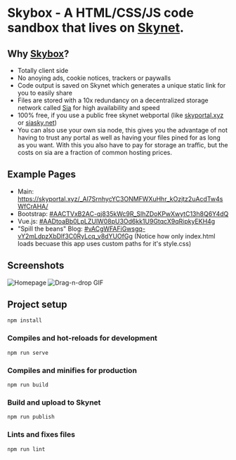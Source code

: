 # Skybox - A HTML/CSS/JS code sandbox that lives on [Skynet](https://siasky.net/).

## Why [Skybox](https://skyportal.xyz/_Al7SrnhycYC3ONMFWXuHhr_kOzjtz2uAcdTw4sWfCrAHA/)?
- Totally client side
- No anoying ads, cookie notices, trackers or paywalls
- Code output is saved on Skynet which generates a unique static link for you to easily share
- Files are stored with a 10x redundancy on a decentralized storage network called [Sia](https://sia.tech/) for high availability and speed
- 100% free, if you use a public free skynet webportal (like [skyportal.xyz](https://skyportal.xyz/) or [siasky.net](https://siasky.net/))
- You can also use your own sia node, this gives you the advantage of not having to trust any portal as well as having your files pined for as long as you want. With this you also have to pay for storage an traffic, but the costs on sia are a fraction of common hosting prices.

## Example Pages
- Main: https://skyportal.xyz/_Al7SrnhycYC3ONMFWXuHhr_kOzjtz2uAcdTw4sWfCrAHA/
- Bootstrap: [#AACTVxB2AC-qj835kWc9R_SlhZDoKPwXwytC13h8Q6Y4dQ](https://skyportal.xyz/_Al7SrnhycYC3ONMFWXuHhr_kOzjtz2uAcdTw4sWfCrAHA/#AACTVxB2AC-qj835kWc9R_SlhZDoKPwXwytC13h8Q6Y4dQ)
- Vue.js: [#AADtoaBb0LpLZUlW08pU3Od6kk1U9GtqcX9qRipkyEKH4g](https://skyportal.xyz/_Al7SrnhycYC3ONMFWXuHhr_kOzjtz2uAcdTw4sWfCrAHA/#AADtoaBb0LpLZUlW08pU3Od6kk1U9GtqcX9qRipkyEKH4g)
- "Spill the beans" Blog: [#vACgWFAFiGwsgq-vY2mLdpzXbDlf3C0RyLcq_v8dYUOfGg](https://skyportal.xyz/_Al7SrnhycYC3ONMFWXuHhr_kOzjtz2uAcdTw4sWfCrAHA/#vACgWFAFiGwsgq-vY2mLdpzXbDlf3C0RyLcq_v8dYUOfGg) (Notice how only index.html loads becuase this app uses custom paths for it's style.css)

## Screenshots

![Homepage](https://skyportal.xyz/DAAJNkz5oa2MpkoSZWBKUnw_RDgE2j6SR3_KF6ALG7whOg/)
![Drag-n-drop GIF](https://skyportal.xyz/_Ai5gBpPLgbeAk0PV4QCOIrGNFRZZxS2XCf8-yUT7AxAIw/)

## Project setup
`npm install`

### Compiles and hot-reloads for development
`npm run serve`

### Compiles and minifies for production
`npm run build`

### Build and upload to Skynet
`npm run publish`

### Lints and fixes files
`npm run lint`